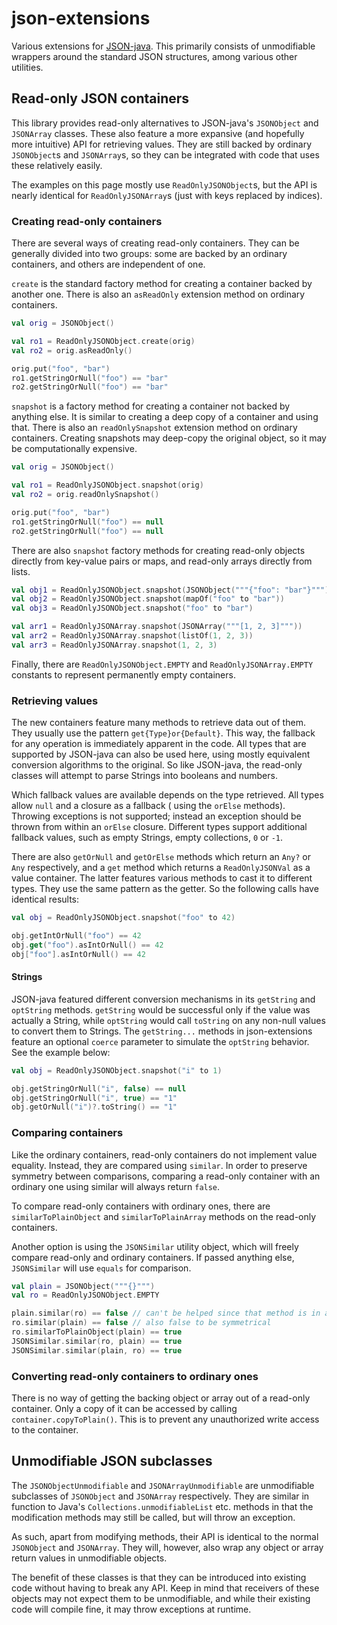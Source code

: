 # json-extensions

Various extensions for [JSON-java](https://github.com/stleary/JSON-java). This primarily consists of unmodifiable
wrappers around the standard JSON structures, among various other utilities.

## Read-only JSON containers

This library provides read-only alternatives to JSON-java's `JSONObject` and `JSONArray` classes. These also feature a
more expansive (and hopefully more intuitive) API for retrieving values. They are still backed by ordinary `JSONObject`s
and `JSONArray`s, so they can be integrated with code that uses these relatively easily.

The examples on this page mostly use `ReadOnlyJSONObject`s, but the API is nearly identical for `ReadOnlyJSONArray`s
(just with keys replaced by indices).

### Creating read-only containers

There are several ways of creating read-only containers. They can be generally divided into two groups: some are backed
by an ordinary containers, and others are independent of one.

`create` is the standard factory method for creating a container backed by another one. There is also an `asReadOnly`
extension method on ordinary containers.

```kotlin
val orig = JSONObject()

val ro1 = ReadOnlyJSONObject.create(orig)
val ro2 = orig.asReadOnly()

orig.put("foo", "bar")
ro1.getStringOrNull("foo") == "bar"
ro2.getStringOrNull("foo") == "bar"
```

`snapshot` is a factory method for creating a container not backed by anything else. It is similar to creating a deep
copy of a container and using that. There is also an `readOnlySnapshot`
extension method on ordinary containers. Creating snapshots may deep-copy the original object, so it may be
computationally expensive.

```kotlin
val orig = JSONObject()

val ro1 = ReadOnlyJSONObject.snapshot(orig)
val ro2 = orig.readOnlySnapshot()

orig.put("foo", "bar")
ro1.getStringOrNull("foo") == null
ro2.getStringOrNull("foo") == null
```

There are also `snapshot` factory methods for creating read-only objects directly from key-value pairs or maps, and
read-only arrays directly from lists.

```kotlin
val obj1 = ReadOnlyJSONObject.snapshot(JSONObject("""{"foo": "bar"}"""))
val obj2 = ReadOnlyJSONObject.snapshot(mapOf("foo" to "bar"))
val obj3 = ReadOnlyJSONObject.snapshot("foo" to "bar")

val arr1 = ReadOnlyJSONArray.snapshot(JSONArray("""[1, 2, 3]"""))
val arr2 = ReadOnlyJSONArray.snapshot(listOf(1, 2, 3))
val arr3 = ReadOnlyJSONArray.snapshot(1, 2, 3)
```

Finally, there are `ReadOnlyJSONObject.EMPTY` and `ReadOnlyJSONArray.EMPTY` constants to represent permanently empty
containers.

### Retrieving values

The new containers feature many methods to retrieve data out of them. They usually use the
pattern `get{Type}or{Default}`. This way, the fallback for any operation is immediately apparent in the code. All types
that are supported by JSON-java can also be used here, using mostly equivalent conversion algorithms to the original. So
like JSON-java, the read-only classes will attempt to parse Strings into booleans and numbers.

Which fallback values are available depends on the type retrieved. All types allow `null` and a closure as a fallback (
using the `orElse` methods). Throwing exceptions is not supported; instead an exception should be thrown from within
an `orElse` closure. Different types support additional fallback values, such as empty Strings, empty collections, `0`
or `-1`.

There are also `getOrNull` and `getOrElse` methods which return an `Any?` or `Any` respectively, and a `get` method
which returns a `ReadOnlyJSONVal` as a value container. The latter features various methods to cast it to different
types. They use the same pattern as the getter. So the following calls have identical results:

```kotlin
val obj = ReadOnlyJSONObject.snapshot("foo" to 42)

obj.getIntOrNull("foo") == 42
obj.get("foo").asIntOrNull() == 42
obj["foo"].asIntOrNull() == 42
```

#### Strings

JSON-java featured different conversion mechanisms in its `getString` and `optString` methods.
`getString` would be successful only if the value was actually a String, while `optString` would call `toString` on any
non-null values to convert them to Strings. The `getString...` methods in json-extensions feature an optional `coerce`
parameter to simulate the `optString` behavior. See the example below:

```kotlin
val obj = ReadOnlyJSONObject.snapshot("i" to 1)

obj.getStringOrNull("i", false) == null
obj.getStringOrNull("i", true) == "1"
obj.getOrNull("i")?.toString() == "1"
```

### Comparing containers

Like the ordinary containers, read-only containers do not implement value equality. Instead, they are compared
using `similar`. In order to preserve symmetry between comparisons, comparing a read-only container with an ordinary one
using similar will always return `false`.

To compare read-only containers with ordinary ones, there are `similarToPlainObject` and `similarToPlainArray` methods
on the read-only containers.

Another option is using the `JSONSimilar` utility object, which will freely compare read-only and ordinary containers.
If passed anything else, `JSONSimilar` will use `equals` for comparison.

```kotlin
val plain = JSONObject("""{}""")
val ro = ReadOnlyJSONObject.EMPTY

plain.similar(ro) == false // can't be helped since that method is in a JSON-java class
ro.similar(plain) == false // also false to be symmetrical
ro.similarToPlainObject(plain) == true
JSONSimilar.similar(ro, plain) == true
JSONSimilar.similar(plain, ro) == true
```

### Converting read-only containers to ordinary ones

There is no way of getting the backing object or array out of a read-only container. Only a copy of it can be accessed
by calling `container.copyToPlain()`. This is to prevent any unauthorized write access to the container.

## Unmodifiable JSON subclasses

The `JSONObjectUnmodifiable` and `JSONArrayUnmodifiable` are unmodifiable subclasses of `JSONObject` and `JSONArray`
respectively. They are similar in function to Java's `Collections.unmodifiableList` etc. methods in that the
modification methods may still be called, but will throw an exception.

As such, apart from modifying methods, their API is identical to the normal `JSONObject` and `JSONArray`. They will,
however, also wrap any object or array return values in unmodifiable objects.

The benefit of these classes is that they can be introduced into existing code without having to break any API. Keep in
mind that receivers of these objects may not expect them to be unmodifiable, and while their existing code will compile
fine, it may throw exceptions at runtime.


